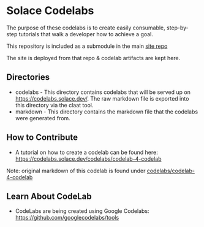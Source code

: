 # Solace Codelabs
The purpose of these codelabs is to create easily consumable, step-by-step tutorials that walk a developer how to achieve a goal.  

This repository is included as a submodule in the main [site repo](https://github.com/SolaceDev/solace-dev-codelabs-site)

The site is deployed from that repo & codelab artifacts are kept here. 

## Directories
* codelabs - This directory contains codelabs that will be served up on https://codelabs.solace.dev/. The raw markdown file is exported into this directory via the claat tool.
* markdown - This directory contains the markdown file that the codelabs were generated from. 

## How to Contribute
* A tutorial on how to create a codelab can be found here: https://codelabs.solace.dev/codelabs/codelab-4-codelab

Note: original markdown of this codelab is found under [codelabs/codelab-4-codelab](./codelabs/codelab-4-codelab)

## Learn About CodeLab
* CodeLabs are being created using Google Codelabs: https://github.com/googlecodelabs/tools